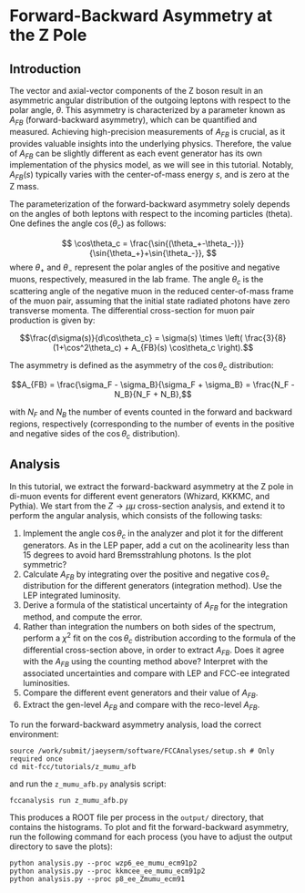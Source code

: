 # Forward-Backward Asymmetry at the Z Pole
## Introduction
The vector and axial-vector components of the Z boson result in an asymmetric angular distribution of the outgoing leptons with respect to the polar angle, $\theta$. This asymmetry is characterized by a parameter known as $A_{FB}$ (forward-backward asymmetry), which can be quantified and measured. Achieving high-precision measurements of $A_{FB}$ is crucial, as it provides valuable insights into the underlying physics. Therefore, the value of $A_{FB}$ can be slightly different as each event generator has its own implementation of the physics model, as we will see in this tutorial. Notably, $A_{FB}(s)$ typically varies with the center-of-mass energy $s$, and is zero at the Z mass.

The parameterization of the forward-backward asymmetry solely depends on the angles of both leptons with respect to the incoming particles (theta). One defines the angle $\cos(\theta_c)$ as follows:

$$
\cos\theta_c = \frac{\sin{(\theta_+-\theta_-)}}{\sin{\theta_+}+\sin{\theta_-}},
$$
where $\theta_+$ and $\theta_-$ represent the polar angles of the positive and negative muons, respectively, measured in the lab frame. The angle $\theta_c$ is the scattering angle of the negative muon in the reduced center-of-mass frame of the muon pair, assuming that the initial state radiated photons have zero transverse momenta. The differential cross-section for muon pair production is given by:

```math
\frac{d\sigma(s)}{d\cos\theta_c} = \sigma(s) \times \left( \frac{3}{8}(1+\cos^2\theta_c) + A_{FB}(s) \cos\theta_c \right).
```

The asymmetry is defined as the asymmetry of the $\cos\theta_c$ distribution:

```math
A_{FB} = \frac{\sigma_F - \sigma_B}{\sigma_F + \sigma_B} = \frac{N_F - N_B}{N_F + N_B},
```

with $N_F$ and $N_B$ the number of events counted in the forward and backward regions, respectively (corresponding to the number of events in the positive and negative sides of the $\cos\theta_c$ distribution).

## Analysis
In this tutorial, we extract the forward-backward asymmetry at the Z pole in di-muon events for different event generators (Whizard, KKKMC, and Pythia). We start from the $Z\rightarrow\mu\mu$ cross-section analysis, and extend it to perform the angular analysis, which consists of the following tasks:

1. Implement the angle $\cos\theta_c$ in the analyzer and plot it for the different generators. As in the LEP paper, add a cut on the acolinearity less than 15 degrees to avoid hard Bremsstrahlung photons. Is the plot symmetric?
2. Calculate $A_{FB}$ by integrating over the positive and negative $\cos\theta_c$ distribution for the different generators (integration method). Use the LEP integrated luminosity.
3. Derive a formula of the statistical uncertainty of $A_{FB}$ for the integration method, and compute the error.
4. Rather than integration the numbers on both sides of the spectrum, perform a $\chi^2$ fit on the $\cos\theta_c$ distribution according to the formula of the differential cross-section above, in order to extract $A_{FB}$. Does it agree with the $A_{FB}$ using the counting method above? Interpret with the associated uncertainties and compare with LEP and FCC-ee integrated luminosities.
5. Compare the different event generators and their value of $A_{FB}$.
6. Extract the gen-level $A_{FB}$ and compare with the reco-level $A_{FB}$.

To run the forward-backward asymmetry analysis, load the correct environment:
```shell
source /work/submit/jaeyserm/software/FCCAnalyses/setup.sh # Only required once
cd mit-fcc/tutorials/z_mumu_afb
```
and run the `z_mumu_afb.py` analysis script:
```shell
fccanalysis run z_mumu_afb.py
```
This produces a ROOT file per process in the `output/` directory, that contains the histograms. To plot and fit the forward-backward asymmetry, run the following command for each process (you have to adjust the output directory to save the plots):
```shell
python analysis.py --proc wzp6_ee_mumu_ecm91p2
python analysis.py --proc kkmcee_ee_mumu_ecm91p2
python analysis.py --proc p8_ee_Zmumu_ecm91
```

